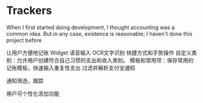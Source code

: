 # Trackers


When I first started doing development, I thought accounting was a common idea. But in any case, existence is reasonable; I haven't done this project before





让用户方便地记账
Widget
语音输入
OCR文字识别
快捷方式和手势操作
自定义类别：允许用户创建符合自己习惯的支出和收入类别。
模板和常用项：保存常用的记账模板，快速输入重复性支出
过滤并解析支付宝通知

通知筛选，跟踪

用户可个性化添加功能



